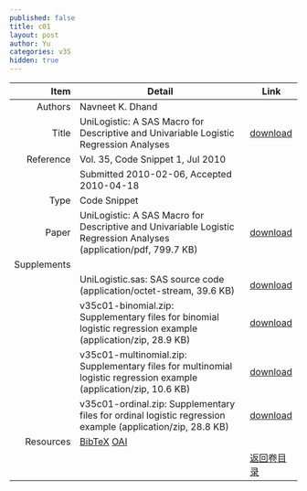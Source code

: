 ```yaml
---
published: false
title: c01
layout: post
author: Yu
categories: v35
hidden: true
---
```


| Item | Detail | Link |
|---:|---|---|
| Authors | Navneet K. Dhand| |
| Title |UniLogistic: A SAS Macro for Descriptive and Univariable Logistic Regression Analyses | [download](http://www.jstatsoft.org/v35/c01/paper) |
| Reference |Vol. 35, Code Snippet 1, Jul 2010 | |
| | Submitted 2010-02-06, Accepted 2010-04-18| | 
| Type | Code Snippet| |
| Paper | UniLogistic: A SAS Macro for Descriptive and Univariable Logistic Regression Analyses  (application/pdf, 799.7 KB)| [download](http://www.jstatsoft.org/v35/c01/paper) |
| Supplements | | |
| |UniLogistic.sas: SAS source code  (application/octet-stream, 39.6 KB)|  [download](http://www.jstatsoft.org/v35/c01/supp/1) |
| |v35c01-binomial.zip: Supplementary files for binomial logistic regression example  (application/zip, 28.9 KB)|  [download](http://www.jstatsoft.org/v35/c01/supp/2) |
| |v35c01-multinomial.zip: Supplementary files for multinomial logistic regression example  (application/zip, 10.6 KB)|  [download](http://www.jstatsoft.org/v35/c01/supp/3) |
| |v35c01-ordinal.zip: Supplementary files for ordinal logistic regression example  (application/zip, 28.8 KB)|  [download](http://www.jstatsoft.org/v35/c01/supp/4) |
| Resources | [BibTeX](http://www.jstatsoft.org/v35/c01/bibtex) [OAI](http://www.jstatsoft.org/oai?verb=GetRecord&identifier=oai.jstatsoft/v35/c01&prefix=oai_dc)| |
| |  | [返回卷目录]({{site.baseurl}}/volume/v35.html) |